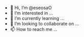 - 👋 Hi, I’m @eseosaO
- 👀 I’m interested in ...
- 🌱 I’m currently learning ...
- 💞️ I’m looking to collaborate on ...
- 📫 How to reach me ...

<!---
eseosaO/eseosaO has a ✨ passion ✨ for development of different systems that solve real life problems. I encourage the use of Git repository that can be used to 
manage collaborative project by a team.
--->
